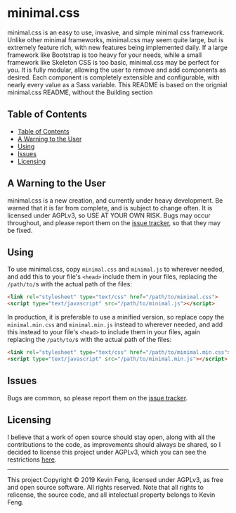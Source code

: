 # minimal.css

minimal.css is an easy to use, invasive, and simple minimal css framework. Unlike other minimal frameworks, minimal.css may seem quite large, but is extremely feature rich, with new features being implemented daily. If a large framework like Bootstrap is too heavy for your needs, while a small framework like Skeleton CSS is too basic, minimal.css may be perfect for you. It is fully modular, allowing the user to remove and add components as desired. Each component is completely extensible and configurable, with nearly every value as a Sass variable. This README is based on the orignial minimal.css README, without the Building section

## Table of Contents
- [Table of Contents](#table-of-contents)
- [A Warning to the User](#a-warning-to-the-user)
- [Using](#using)
- [Issues](#issues)
- [Licensing](#licensing)

## A Warning to the User

minimal.css is a new creation, and currently under heavy development. Be warned that it is far from complete, and is subject to change often. It is licensed under AGPLv3, so USE AT YOUR OWN RISK. Bugs may occur throughout, and please report them on the [issue tracker](https://github.com/HereIsKevin/minimal.css/issues), so that they may be fixed.

## Using

To use minimal.css, copy `minimal.css` and `minimal.js` to wherever needed, and add this to your file's `<head>` include them in your files, replacing the `/path/to/`s with the actual path of the files:

```html
<link rel="stylesheet" type="text/css" href="/path/to/minimal.css">
<script type="text/javascript" src="/path/to/minimal.js"></script>
```

In production, it is preferable to use a minified version, so replace copy the `minimal.min.css` and `minimal.min.js` instead to wherever needed, and add this instead to your file's `<head>` to include them in your files, again replacing the `/path/to/`s with the actual path of the files:

```html
<link rel="stylesheet" type="text/css" href="/path/to/minimal.min.css">
<script type="text/javascript" src="/path/to/minimal.min.js"></script>
```

## Issues

Bugs are common, so please report them on the [issue tracker](https://github.com/HereIsKevin/minimal.css/issues).

## Licensing

I believe that a work of open source should stay open, along with all the contributions to the code, as improvements should always be shared, so I decided to license this project under AGPLv3, which you can see the restrictions [here](https://choosealicense.com/licenses/agpl-3.0/).

---

This project Copyright &copy; 2019 Kevin Feng, licensed under AGPLv3, as free and open source software. All rights reserved. Note that all rights to relicense, the source code, and all intelectual property belongs to Kevin Feng.
